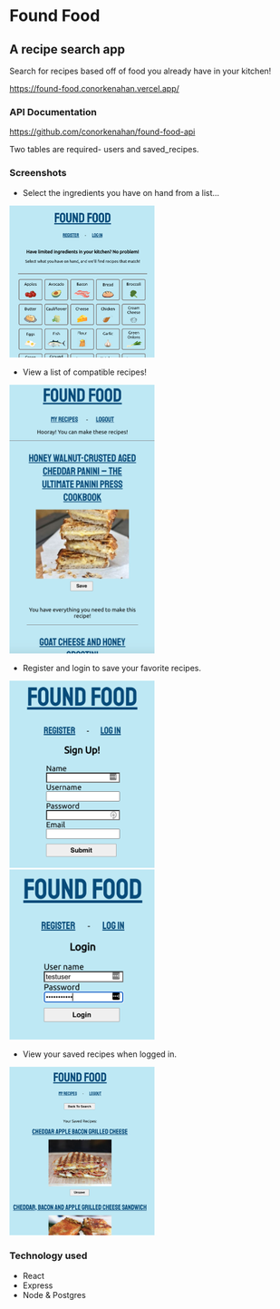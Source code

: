# Found Food

## A recipe search app

Search for recipes based off of food you already have in your kitchen!

https://found-food.conorkenahan.vercel.app/

### API Documentation

https://github.com/conorkenahan/found-food-api

Two tables are required- users and saved_recipes.

### Screenshots

* Select the ingredients you have on hand from a list...
<img src="./src/images/screenshots/main.png" width="256">


* View a list of compatible recipes!
<img src="./src/images/screenshots/results.png" width="256">


* Register and login to save your favorite recipes.
<img src="./src/images/screenshots/register.png" width="256">
<img src="./src/images/screenshots/login.png" width="256">


* View your saved recipes when logged in.
<img src="./src/images/screenshots/saved_recipes.png" width="256">

### Technology used

- React
- Express
- Node & Postgres
